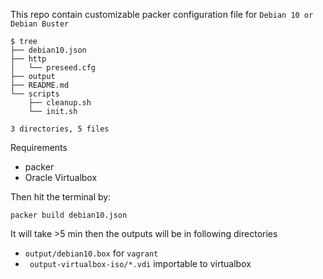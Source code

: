 This repo contain customizable packer configuration file for `Debian 10 or Debian Buster`



```
$ tree
├── debian10.json
├── http
│   └── preseed.cfg
├── output
├── README.md
└── scripts
    ├── cleanup.sh
    └── init.sh

3 directories, 5 files

```
Requirements
* packer 
* Oracle Virtualbox

Then hit the terminal by:
```
packer build debian10.json
```
It will take >5 min then the outputs will be in following directories
* `output/debian10.box` for `vagrant`
* ` output-virtualbox-iso/*.vdi` importable to virtualbox